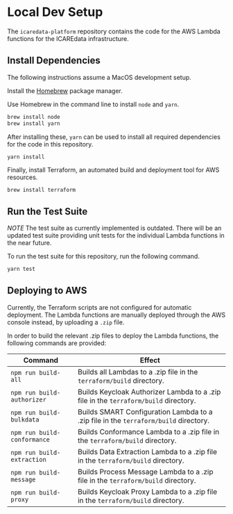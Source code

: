# Local Dev Setup

The `icaredata-platform` repository contains the code for the AWS Lambda functions for the ICAREdata infrastructure.
## Install Dependencies  

The following instructions assume a MacOS development setup.

Install the [Homebrew](https://brew.sh/) package manager.

Use Homebrew in the command line to install `node` and `yarn`.

```bash
brew install node
brew install yarn
```

After installing these, `yarn` can be used to install all required dependencies for the code in this repository.

```bash
yarn install
```

Finally, install Terraform, an automated build and deployment tool for AWS resources.

`brew install terraform`

## Run the Test Suite

*NOTE* The test suite as currently implemented is outdated. There will be an updated test suite providing unit tests for the individual Lambda functions in the near future.

To run the test suite for this repository, run the following command.

```bash
yarn test
```

## Deploying to AWS

Currently, the Terraform scripts are not configured for automatic deployment. The Lambda functions are manually deployed through the AWS console instead, by uploading a `.zip` file.

In order to build the relevant .zip files to deploy the Lambda functions, the following commands are provided:

Command | Effect
--- | ---
`npm run build-all` | Builds all Lambdas to a .zip file in the `terraform/build` directory.
`npm run build-authorizer` | Builds Keycloak Authorizer Lambda to a .zip file in the `terraform/build` directory.
`npm run build-bulkdata` | Builds SMART Configuration Lambda to a .zip file in the `terraform/build` directory.
`npm run build-conformance` | Builds Conformance Lambda to a .zip file in the `terraform/build` directory.
`npm run build-extraction` | Builds Data Extraction Lambda to a .zip file in the `terraform/build` directory.
`npm run build-message` | Builds Process Message Lambda to a .zip file in the `terraform/build` directory.
`npm run build-proxy` | Builds Keycloak Proxy Lambda to a .zip file in the `terraform/build` directory.